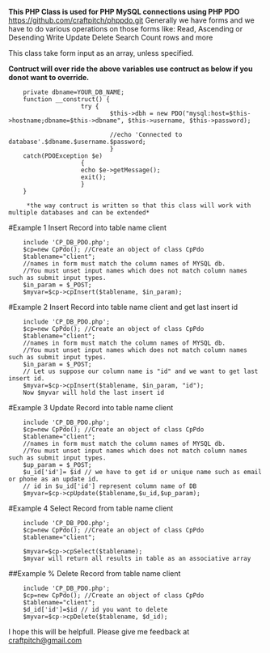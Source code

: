 **This PHP Class is used for PHP MySQL connections using PHP PDO**
https://github.com/craftpitch/phppdo.git
	Generally we have forms and we have to do various operations on those forms like:
	Read, Ascending or Desending
	Write
	Update
	Delete
	Search
	Count rows and more

This class take form input as an array, unless specified.

**Contruct will over ride the above variables use contruct as below if you donot want to override.**

		private dbname=YOUR_DB_NAME;
		function __construct() {
						try {
								$this->dbh = new PDO("mysql:host=$this->hostname;dbname=$this->dbname", $this->username, $this->password);

								//echo 'Connected to database'.$dbname.$username.$password;
								}
		catch(PDOException $e)
						{
						echo $e->getMessage();
						exit();
						}
		} 

		 *the way contruct is written so that this class will work with multiple databases and can be extended*

#Example 1 Insert Record into table name client

		include 'CP_DB_PDO.php';
		$cp=new CpPdo(); //Create an object of class CpPdo
		$tablename="client";
		//names in form must match the column names of MYSQL db. 
		//You must unset input names which does not match column names such as submit input types.
		$in_param = $_POST; 
		$myvar=$cp->cpInsert($tablename, $in_param);

#Example 2 Insert Record into table name client and get last insert id

		include 'CP_DB_PDO.php';
		$cp=new CpPdo(); //Create an object of class CpPdo
		$tablename="client";
		//names in form must match the column names of MYSQL db. 
		//You must unset input names which does not match column names such as submit input types.
		$in_param = $_POST; 
		// Let us suppose our column name is "id" and we want to get last insert id.
		$myvar=$cp->cpInsert($tablename, $in_param, "id");
		Now $myvar will hold the last insert id

#Example 3 Update Record into table name client

		include 'CP_DB_PDO.php';
		$cp=new CpPdo(); //Create an object of class CpPdo
		$tablename="client";
		//names in form must match the column names of MYSQL db. 
		//You must unset input names which does not match column names such as submit input types.
		$up_param = $_POST; 
		$u_id['id']= $id // we have to get id or unique name such as email or phone as an update id.
		// id in $u_id['id'] represent column name of DB
		$myvar=$cp->cpUpdate($tablename,$u_id,$up_param);

#Example 4  Select Record from table name client

		include 'CP_DB_PDO.php';
		$cp=new CpPdo(); //Create an object of class CpPdo
		$tablename="client";

		$myvar=$cp->cpSelect($tablename);
		$myvar will return all results in table as an associative array

##Example %  Delete Record from table name client

		include 'CP_DB_PDO.php';
		$cp=new CpPdo(); //Create an object of class CpPdo
		$tablename="client";
		$d_id['id']=$id // id you want to delete
		$myvar=$cp->cpDelete($tablename, $d_id);

I hope this will be helpfull.
Please give me feedback at craftpitch@gmail.com

